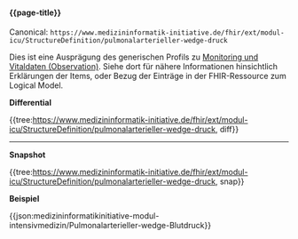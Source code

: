 #### {{page-title}}

Canonical: 
```https://www.medizininformatik-initiative.de/fhir/ext/modul-icu/StructureDefinition/pulmonalarterieller-wedge-druck```
<br> 

Dies ist eine Ausprägung des generischen Profils zu [Monitoring und Vitaldaten (Observation)](https://www.medizininformatik-initiative.de/fhir/ext/modul-icu/StructureDefinition/monitoring-und-vitaldaten). Siehe dort für nähere Informationen hinsichtlich Erklärungen der Items, oder Bezug der Einträge in der FHIR-Ressource zum Logical Model. 


**Differential**

{{tree:https://www.medizininformatik-initiative.de/fhir/ext/modul-icu/StructureDefinition/pulmonalarterieller-wedge-druck, diff}}

---

**Snapshot**

{{tree:https://www.medizininformatik-initiative.de/fhir/ext/modul-icu/StructureDefinition/pulmonalarterieller-wedge-druck, snap}}

**Beispiel**

{{json:medizininformatikinitiative-modul-intensivmedizin/Pulmonalarterieller-wedge-Blutdruck}}